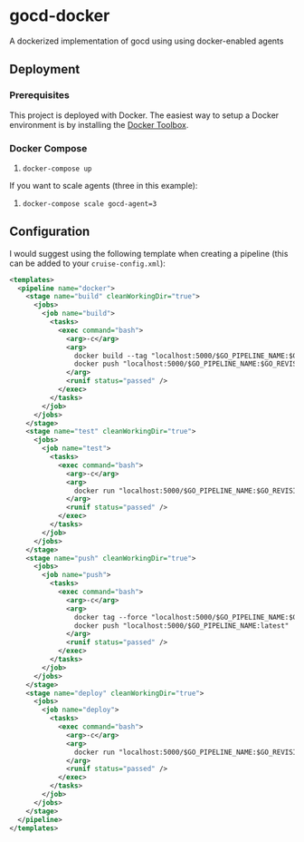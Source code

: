 # gocd-docker

A dockerized implementation of gocd using using docker-enabled agents

## Deployment

### Prerequisites

This project is deployed with Docker. The easiest way to setup a Docker environment is by installing the [Docker Toolbox](https://www.docker.com/docker-toolbox).

### Docker Compose

1. `docker-compose up`

If you want to scale agents (three in this example):

1. `docker-compose scale gocd-agent=3`

## Configuration

I would suggest using the following template when creating a pipeline (this can be added to your `cruise-config.xml`):

```xml
<templates>
  <pipeline name="docker">
    <stage name="build" cleanWorkingDir="true">
      <jobs>
        <job name="build">
          <tasks>
            <exec command="bash">
              <arg>-c</arg>
              <arg>
                docker build --tag "localhost:5000/$GO_PIPELINE_NAME:$GO_REVISION" . &amp;&amp;
                docker push "localhost:5000/$GO_PIPELINE_NAME:$GO_REVISION"
              </arg>
              <runif status="passed" />
            </exec>
          </tasks>
        </job>
      </jobs>
    </stage>
    <stage name="test" cleanWorkingDir="true">
      <jobs>
        <job name="test">
          <tasks>
            <exec command="bash">
              <arg>-c</arg>
              <arg>
                docker run "localhost:5000/$GO_PIPELINE_NAME:$GO_REVISION" test
              </arg>
              <runif status="passed" />
            </exec>
          </tasks>
        </job>
      </jobs>
    </stage>
    <stage name="push" cleanWorkingDir="true">
      <jobs>
        <job name="push">
          <tasks>
            <exec command="bash">
              <arg>-c</arg>
              <arg>
                docker tag --force "localhost:5000/$GO_PIPELINE_NAME:$GO_REVISION" "localhost:5000/$GO_PIPELINE_NAME:latest" &amp;&amp;
                docker push "localhost:5000/$GO_PIPELINE_NAME:latest"
              </arg>
              <runif status="passed" />
            </exec>
          </tasks>
        </job>
      </jobs>
    </stage>
    <stage name="deploy" cleanWorkingDir="true">
      <jobs>
        <job name="deploy">
          <tasks>
            <exec command="bash">
              <arg>-c</arg>
              <arg>
                docker run "localhost:5000/$GO_PIPELINE_NAME:$GO_REVISION" deploy
              </arg>
              <runif status="passed" />
            </exec>
          </tasks>
        </job>
      </jobs>
    </stage>
  </pipeline>
</templates>
```
